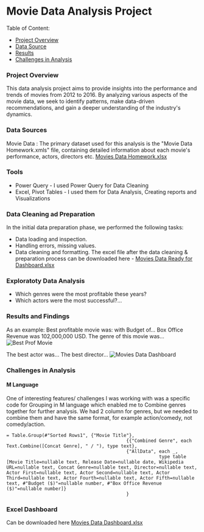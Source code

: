 # Movie Data Analysis Project
Table of Content:
 - [Project Overview](#project-overview)
 - [Data Source](#data-source)
 - [Results](#results-and-findings)
 - [Challenges in Analysis](#challenges-in-analysis)

### Project Overview
This data analysis project aims to provide insights into the performance and trends of movies from 2012 to 2016.
By analyzing various aspects of the movie data, we seek to identify patterns, make data-driven recommendations, and gain a deeper understanding of the industry's dynamics.

### Data Sources
Movie Data : The primary dataset used for this analysis is the "Movie Data Homework.xmls" file, containing detailed information about each movie's performance, actors, directors etc.
[Movies Data Homework.xlsx](https://github.com/user-attachments/files/16385247/Movies.Data.Homework.xlsx)

### Tools
 - Power Query - I used Power Query for Data Cleaning
 - Excel, Pivot Tables - I used them for Data Analysis, Creating reports and Visualizations

### Data Cleaning ad Preparation
In the initial data preparation phase, we performed the following tasks:
 - Data loading and inspection.
 - Handling errors, missing values.
 - Data cleaning and formatting.
The excel file after the data cleaning & preparation process can be downloaded here - [Movies Data Ready for Dashboard.xlsx](https://github.com/user-attachments/files/16385260/Movies.Data.Ready.for.Dashboard.xlsx)
### Exploratoty Data Analysis
 - Which genres were the most profitable these years?
 - Which actors were the most successful?...


### Results and Findings 
As an example:
Best profitable movie was: with Budget of... Box Office Revenue was 102,000,000 USD. The genre of this movie was...
![Best Prof Movie](https://github.com/user-attachments/assets/faa36d20-0c8e-49a7-870c-fde9076a7b4c)

The best actor was...
The best director...
![Movies Data Dashboard](https://github.com/user-attachments/assets/ff5e2ce1-a93e-4fe6-b016-15077d9af9f9)

### Challenges in Analysis
#### M Language
One of interesting features/ challenges I was working with was a specific code for Grouping in M language which enabled me to Combine genres together for further analysis.
We had 2 column for genres, but we needed to combine them and have the same format, for example action/comedy, not comedy/action.

``` 
= Table.Group(#"Sorted Rows1", {"Movie Title"}, 
                                            {{"Combined Genre", each Text.Combine([Concat Genre], " / "), type text},
                                            {"AllData", each _, 
                                                        type table [Movie Title=nullable text, Release Date=nullable date, Wikipedia URL=nullable text, Concat Genre=nullable text, Director=nullable text, Actor First=nullable text, Actor Second=nullable text, Actor Third=nullable text, Actor Fourth=nullable text, Actor Fifth=nullable text, #"Budget ($)"=nullable number, #"Box Office Revenue ($)"=nullable number]}
                                            }
```
### Excel Dashboard
Can be downloaded here [Movies Data Dashboard.xlsx](https://github.com/user-attachments/files/16385266/Movies.Data.Dashboard.xlsx)
